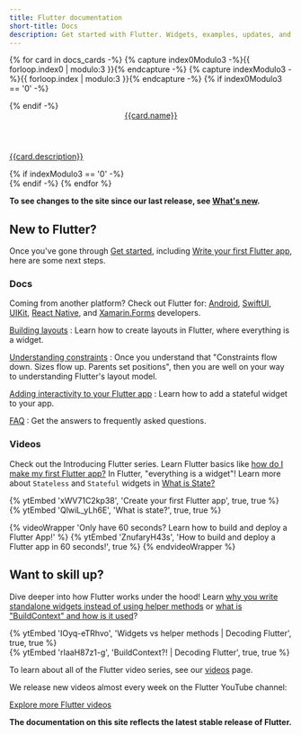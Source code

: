 ```yaml
---
title: Flutter documentation
short-title: Docs
description: Get started with Flutter. Widgets, examples, updates, and API docs to help you write your first Flutter app.
---
```


{% for card in docs_cards -%}
  {% capture index0Modulo3 -%}{{ forloop.index0 | modulo:3 }}{% endcapture -%}
  {% capture indexModulo3 -%}{{ forloop.index | modulo:3 }}{% endcapture -%}
  {% if index0Modulo3 == '0' -%}
  <div class="card-deck mb-4">
  {% endif -%}
    <a class="card" href="{{card.url}}">
      <div class="card-body">
        <header class="card-title">{{card.name}}</header>
        <p class="card-text">{{card.description}}</p>
      </div>
    </a>
  {% if indexModulo3 == '0' -%}
  </div>
  {% endif -%}
{% endfor %}

**To see changes to the site since our last release,
see [What's new][].**

[What's new]: /release/whats-new

## New to Flutter?

Once you've gone through [Get started][],
including [Write your first Flutter app][],
here are some next steps.

[Write your first Flutter app]: /get-started/codelab

### Docs

Coming from another platform? Check out Flutter for:
[Android][], [SwiftUI][], [UIKit][], [React Native][], and
[Xamarin.Forms][] developers.

[Building layouts][]
: Learn how to create layouts in Flutter,
  where everything is a widget.

[Understanding constraints][]
: Once you understand that "Constraints
  flow down. Sizes flow up. Parents set
  positions", then you are well on your
  way to understanding Flutter's layout model.

[Adding interactivity to your Flutter app][interactivity]
: Learn how to add a stateful widget to your app.

[FAQ][]
: Get the answers to frequently asked questions.

[Android]: /get-started/flutter-for/android-devs
[Building layouts]: /ui/layout
[FAQ]: /resources/faq
[Get started]: /get-started/install
[interactivity]: /ui/interactivity
[SwiftUI]: /get-started/flutter-for/swiftui-devs
[UIKit]: /get-started/flutter-for/uikit-devs
[React Native]: /get-started/flutter-for/react-native-devs
[Understanding constraints]: /ui/layout/constraints
[Xamarin.Forms]: /get-started/flutter-for/xamarin-forms-devs

### Videos

Check out the Introducing Flutter series.
Learn Flutter basics like
[how do I make my first Flutter app?][first-app]
In Flutter, "everything is a widget"!
Learn more about `Stateless` and `Stateful`
widgets in [What is State?][]

<div class="card-deck card-deck--responsive">
    <div class="video-card">
        <div class="card-body">
            {% ytEmbed 'xWV71C2kp38', 'Create your first Flutter app', true, true %}
        </div>
    </div>
    <div class="video-card">
        <div class="card-body">
            {% ytEmbed 'QlwiL_yLh6E', 'What is state?', true, true %}
        </div>
    </div>
</div>

[first-app]: {{site.yt.watch}}?v=xWV71C2kp38
[What is State?]: {{site.yt.watch}}?v=QlwiL_yLh6E

{% videoWrapper 'Only have 60 seconds? Learn how to build and deploy a Flutter App!' %}
{% ytEmbed 'ZnufaryH43s', 'How to build and deploy a Flutter app in 60 seconds!', true %}
{% endvideoWrapper %}

## Want to skill up?

Dive deeper into how Flutter works under the hood!
Learn [why you write standalone widgets instead of
using helper methods][standalone-widgets] or
[what is "BuildContext" and how is it used][buildcontext]?

<div class="card-deck card-deck--responsive">
    <div class="video-card">
        <div class="card-body">
            {% ytEmbed 'IOyq-eTRhvo', 'Widgets vs helper methods | Decoding Flutter', true, true %}
        </div>
    </div>
    <div class="video-card">
        <div class="card-body">
            {% ytEmbed 'rIaaH87z1-g', 'BuildContext?! | Decoding Flutter', true, true %}
        </div>
    </div>
</div>

[standalone-widgets]: {{site.yt.watch}}?v=IOyq-eTRhvo
[buildcontext]: {{site.yt.watch}}?v=rIaaH87z1-g

To learn about all of the Flutter video series,
see our [videos][] page.

We release new videos almost every week on the Flutter YouTube channel:

<a class="btn btn-primary" target="_blank" href="https://www.youtube.com/@flutterdev">Explore more Flutter videos</a>

**The documentation on this site reflects the
latest stable release of Flutter.**

[videos]: /resources/videos
